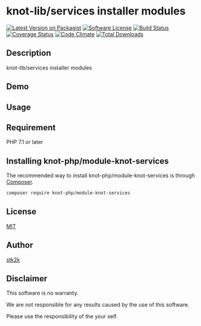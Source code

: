 knot-lib/services installer modules
=======================

[![Latest Version on Packagist](https://img.shields.io/packagist/v/knot-php/module-knot-services.svg?style=flat-square)](https://packagist.org/packages/knot-php/module-knot-services)
[![Software License](https://img.shields.io/badge/license-MIT-brightgreen.svg?style=flat-square)](LICENSE.md)
[![Build Status](https://travis-ci.org/knot-php/module-knot-services.svg?branch=master)](https://travis-ci.org/knot-php/module-knot-services)
[![Coverage Status](https://coveralls.io/repos/github/knot-php/module-knot-services/badge.svg?branch=master)](https://coveralls.io/github/knot-php/module-knot-services?branch=master)
[![Code Climate](https://codeclimate.com/github/knot-php/module-knot-services/badges/gpa.svg)](https://codeclimate.com/github/knot-php/module-knot-services)
[![Total Downloads](https://img.shields.io/packagist/dt/knot-php/module-knot-services.svg?style=flat-square)](https://packagist.org/packages/knot-php/module-knot-services)

## Description

knot-lib/services installer modules

## Demo


## Usage

## Requirement

PHP 7.1 or later

## Installing knot-php/module-knot-services

The recommended way to install knot-php/module-knot-services is through
[Composer](http://getcomposer.org).

```bash
composer require knot-php/module-knot-services
```

## License
[MIT](https://github.com/knot-php/module-knot-services/blob/master/LICENSE)

## Author

[stk2k](https://github.com/stk2k)

## Disclaimer

This software is no warranty.

We are not responsible for any results caused by the use of this software.

Please use the responsibility of the your self.


